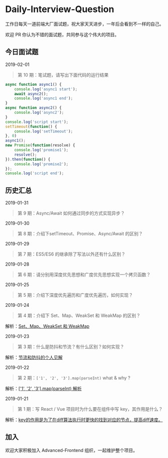 # Daily-Interview-Question

工作日每天一道前端大厂面试题，祝大家天天进步，一年后会看到不一样的自己。

欢迎 PR 你认为不错的面试题，共同参与这个伟大的项目。



## 今日面试题

2019-02-01

> 第 10 期：笔试题，请写出下面代码的运行结果

```js
async function async1() {
    console.log('async1 start');
    await async2();
    console.log('async1 end');
}
async function async2() {
    console.log('async2');
}
console.log('script start');
setTimeout(function() {
    console.log('setTimeout');
}, 0)
async1();
new Promise(function(resolve) {
    console.log('promise1');
    resolve();
}).then(function() {
    console.log('promise2');
});
console.log('script end');
```



## 历史汇总

2019-01-31

> 第 9 期：Async/Await 如何通过同步的方式实现异步？



2019-01-30

> 第 8 期：介绍下setTimeout、Promise、Async/Await 的区别？



2019-01-29

> 第 7 期：ES5/ES6 的继承除了写法以外还有什么区别？



2019-01-28

> 第 6 期：请分别用深度优先思想和广度优先思想实现一个拷贝函数？



2019-01-25

> 第 5 期：介绍下深度优先遍历和广度优先遍历，如何实现？



2019-01-24 

> 第 4 期：介绍下 Set、Map、WeakSet 和 WeakMap 的区别？

解析：[Set、Map、WeakSet 和 WeakMap](https://github.com/Advanced-Frontend/Daily-Interview-Question/issues/6)



2019-01-23

> 第 3 期：什么是防抖和节流？有什么区别？如何实现？

解析：[节流和防抖的个人见解](https://github.com/Advanced-Frontend/Daily-Interview-Question/issues/5)



2019-01-22 

> 第 2 期：`['1', '2', '3'].map(parseInt)` what & why ?

解析：[['1', '2', '3'].map(parseInt) 解析](https://github.com/Advanced-Frontend/Daily-Interview-Question/issues/4)



2019-01-21

> 第 1 期：写 React / Vue 项目时为什么要在组件中写 key，其作用是什么？

解析：[key的作用是为了在diff算法执行时更快的找到对应的节点，提高diff速度。](https://github.com/Advanced-Frontend/Daily-Interview-Question/issues/1)



## 加入

欢迎大家积极加入 Advanced-Frontend 组织，一起维护整个项目。
